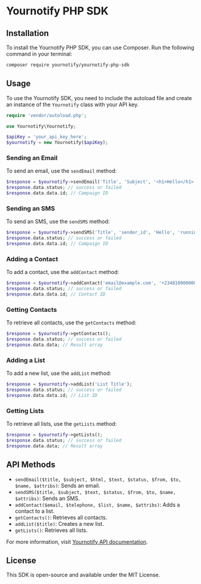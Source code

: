 # Yournotify PHP SDK

## Installation

To install the Yournotify PHP SDK, you can use Composer. Run the following command in your terminal:

```bash
composer require yournotify/yournotify-php-sdk
```

## Usage

To use the Yournotify SDK, you need to include the autoload file and create an instance of the `Yournotify` class with your API key.

```php
require 'vendor/autoload.php';

use Yournotify\Yournotify;

$apiKey = 'your_api_key_here';
$yournotify = new Yournotify($apiKey);
```

### Sending an Email

To send an email, use the `sendEmail` method:

```php
$response = $yournotify->sendEmail('Title', 'Subject', '<h1>Hello</h1>', 'Hello', 'running', 'sender@example.com', 'recipient@example.com', 'Name', 'object{key => value}');
$response.data.status; // success or failed
$response.data.data.id; // Campaign ID
```

### Sending an SMS

To send an SMS, use the `sendSMS` method:

```php
$response = $yournotify->sendSMS('Title', 'sender_id', 'Hello', 'running', '+2348100000000', 'Name', 'object{key => value}');
$response.data.status; // success or failed
$response.data.data.id; // Campaign ID
```

### Adding a Contact

To add a contact, use the `addContact` method:

```php
$response = $yournotify->addContact('email@example.com', '+2348100000000', 'list_id', 'Contact Name');
$response.data.status; // success or failed
$response.data.data.id; // Contact ID
```

### Getting Contacts

To retrieve all contacts, use the `getContacts` method:

```php
$response = $yournotify->getContacts();
$response.data.status; // success or failed
$response.data.data; // Result array
```

### Adding a List

To add a new list, use the `addList` method:

```php
$response = $yournotify->addList('List Title');
$response.data.status; // success or failed
$response.data.data.id; // List ID
```

### Getting Lists

To retrieve all lists, use the `getLists` method:

```php
$response = $yournotify->getLists();
$response.data.status; // success or failed
$response.data.data; // Result array
```

## API Methods

-   `sendEmail($title, $subject, $html, $text, $status, $from, $to, $name, $attribs)`: Sends an email.
-   `sendSMS($title, $subject, $text, $status, $from, $to, $name, $attribs)`: Sends an SMS.
-   `addContact($email, $telephone, $list, $name, $attribs)`: Adds a contact to a list.
-   `getContacts()`: Retrieves all contacts.
-   `addList($title)`: Creates a new list.
-   `getLists()`: Retrieves all lists.

For more information, visit [Yournotify API documentation](https://api.yournotify.com/doc).

## License

This SDK is open-source and available under the MIT License.
